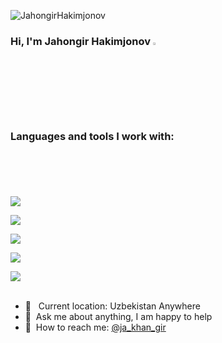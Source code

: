

<p align="left"> <img src="https://komarev.com/ghpvc/?username=JahongirHakimjonov&label=Profile%20views&color=0e75b6&style=flat" alt="JahongirHakimjonov" /> </p>

### Hi, I'm Jahongir Hakimjonov <img src="https://media.giphy.com/media/hvRJCLFzcasrR4ia7z/giphy.gif" width="3%">

### Languages and tools I work with:

<code><style>
    .images-layout {
        display: grid;
        grid-template-columns: repeat(auto-fit, minmax(10px, 40px));
        grid-gap: 5px;
    }

    .image-class {
        display: block;
        max-width: 100%;
        width: 35px;
        height: 30px;
        object-fit: contain;
        mix-blend-mode: lighten;
    }
</style>

<div class="images-layout">
    <img class="image-class" src="https://s3.dualstack.us-east-2.amazonaws.com/pythondotorg-assets/media/community/logos/python-logo-only.png">
    <img class="image-class" src="https://brandslogos.com/wp-content/uploads/images/large/django-logo.png">
    <img class="image-class" src="https://www.postgresql.org/media/img/about/press/elephant.png">
    <img class="image-class" src="https://img.icons8.com/?size=48&id=20909&format=png">
    <img class="image-class" src="https://img.icons8.com/?size=48&id=21278&format=png">
</div></code>

<br />

- 📍 &nbsp; Current location: Uzbekistan Anywhere
- 📝&nbsp; Ask me about anything, I am happy to help
- 📨&nbsp; How to reach me: [@ja_khan_gir](https://instagram.com/ja_khan_gir)
